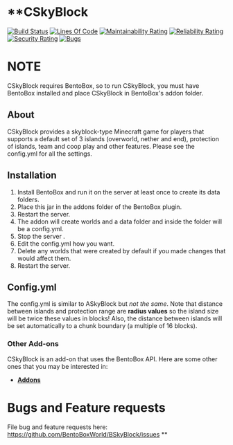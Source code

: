 **CSkyBlock
==========
[![Build Status](https://ci.codemc.org/buildStatus/icon?job=BentoBoxWorld/BSkyBlock)](https://ci.codemc.org/job/BentoBoxWorld/job/BSkyBlock/)
[![Lines Of Code](https://sonarcloud.io/api/project_badges/measure?project=world.bentobox%3Abskyblock&metric=ncloc)](https://sonarcloud.io/component_measures?id=world.bentobox%3Abskyblock&metric=ncloc)
[![Maintainability Rating](https://sonarcloud.io/api/project_badges/measure?project=world.bentobox%3Abskyblock&metric=sqale_rating)](https://sonarcloud.io/component_measures?id=world.bentobox%3Abskyblock&metric=Maintainability)
[![Reliability Rating](https://sonarcloud.io/api/project_badges/measure?project=world.bentobox%3Abskyblock&metric=reliability_rating)](https://sonarcloud.io/component_measures?id=world.bentobox%3Abskyblock&metric=Reliability)
[![Security Rating](https://sonarcloud.io/api/project_badges/measure?project=world.bentobox%3Abskyblock&metric=security_rating)](https://sonarcloud.io/component_measures?id=world.bentobox%3Abskyblock&metric=Security)
[![Bugs](https://sonarcloud.io/api/project_badges/measure?project=world.bentobox%3Abskyblock&metric=bugs)](https://sonarcloud.io/project/issues?id=world.bentobox%3Abskyblock&resolved=false&types=BUG)

# NOTE
CSkyBlock requires BentoBox, so to run CSkyBlock, you must have BentoBox installed and place CSkyBlock in BentoBox's addon folder.

## About
CSkyBlock provides a skyblock-type Minecraft game for players that supports a default set of 3 islands (overworld, nether and end), protection of islands, team and coop play and other features. Please see the config.yml for all the settings.

## Installation

1. Install BentoBox and run it on the server at least once to create its data folders.
2. Place this jar in the addons folder of the BentoBox plugin.
3. Restart the server.
4. The addon will create worlds and a data folder and inside the folder will be a config.yml.
5. Stop the server .
6. Edit the config.yml how you want.
7. Delete any worlds that were created by default if you made changes that would affect them.
8. Restart the server.

## Config.yml

The config.yml is similar to ASkyBlock but *not the same*. Note that distance between islands and protection range are **radius values** so the island size will be twice these values in blocks! Also, the distance between islands will be set automatically to a chunk boundary (a multiple of 16 blocks).


### Other Add-ons

CSkyBlock is an add-on that uses the BentoBox API. Here are some other ones that you may be interested in:

* [**Addons**](https://github.com/BentoBoxWorld/BentoBox/blob/develop/ADDON.md)

Bugs and Feature requests
=========================
File bug and feature requests here: https://github.com/BentoBoxWorld/BSkyBlock/issues
**

